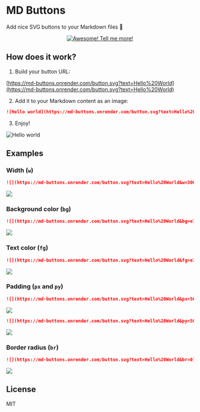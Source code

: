 # MD Buttons

Add nice SVG buttons to your Markdown files 🎨

<p align="center">
    <a href="#how-does-it-work">
        <img src="https://md-buttons.onrender.com/button.svg?text=Awesome%20%F0%9F%9A%80%20Tell%20me%20more!&w=250&px=40&py=40" alt="Awesome! Tell me more!">
    </a>
</p>

## How does it work?

1. Build your button URL:

[https://md-buttons.onrender.com/button.svg?text=Hello%20World](https://md-buttons.onrender.com/button.svg?text=Hello%20World)

2. Add it to your Markdown content as an image:

```md
![Hello world](https://md-buttons.onrender.com/button.svg?text=Hello%20World)
```

3. Enjoy!

![Hello world](https://md-buttons.onrender.com/button.svg?text=Hello%20World)

## Examples

### Width (`w`)

```md
![](https://md-buttons.onrender.com/button.svg?text=Hello%20World&w=300)
```

![](https://md-buttons.onrender.com/button.svg?text=Hello%20World&w=300)

### Background color (`bg`)

```md
![](https://md-buttons.onrender.com/button.svg?text=Hello%20World&bg=e74c3c)
```

![](https://md-buttons.onrender.com/button.svg?text=Hello%20World&bg=e74c3c)

### Text color (`fg`)

```md
![](https://md-buttons.onrender.com/button.svg?text=Hello%20World&fg=e74c3c)
```

![](https://md-buttons.onrender.com/button.svg?text=Hello%20World&fg=e74c3c)

### Padding (`px` and `py`)

```md
![](https://md-buttons.onrender.com/button.svg?text=Hello%20World&px=50)
```

![](https://md-buttons.onrender.com/button.svg?text=Hello%20World&px=50)

```md
![](https://md-buttons.onrender.com/button.svg?text=Hello%20World&py=50)
```

![](https://md-buttons.onrender.com/button.svg?text=Hello%20World&py=50)

### Border radius (`br`)

```md
![](https://md-buttons.onrender.com/button.svg?text=Hello%20World&br=0)
```

![](https://md-buttons.onrender.com/button.svg?text=Hello%20World&br=0)

## License

MIT
